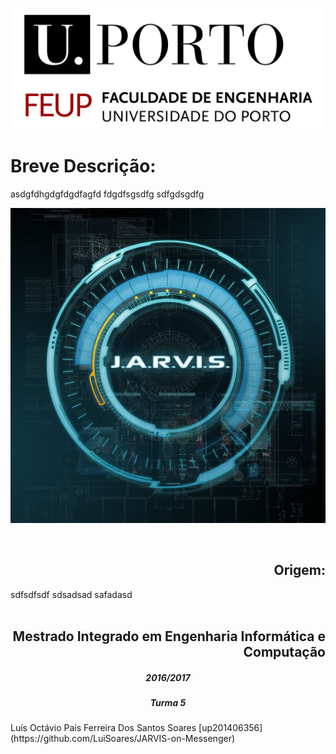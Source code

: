 <p align="right">
  <img src="https://github.com/LuiSoares/JARVIS-on-Messenger/blob/master/Esof-Docs/imagens/Logo%20novo%20FEUPbranco.jpg" alt="FEUP logo">
</p>
<h1 align = "left"> Breve Descrição: </h1>
asdgfdhgdgfdgdfagfd
fdgdfsgsdfg
sdfgdsgdfg
<p align = "right">
<img src="https://github.com/LuiSoares/JARVIS-on-Messenger/blob/master/Esof-Docs/imagens/J.A.R.V.I.S..jpg">
</p>
<br>
<h2 align = "right"> Origem: </h3>
sdfsdfsdf
sdsadsad
safadasd
<br>
<br>
<h2 align = "right"> Mestrado Integrado em Engenharia Informática e Computação </h2>
<h5 align="center"> 2016/2017</h6>
<h5 align="center">Turma 5</h5>
Luís Octávio Pais Ferreira Dos Santos Soares [up201406356] (https://github.com/LuiSoares/JARVIS-on-Messenger)
